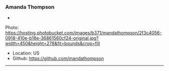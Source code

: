 ### Amanda Thompson

-
Photo: https://hosting.photobucket.com/images/b371/mandathompson/2f3c4056-0918-410e-b18e-36861560cf24-original.jpg?width=450&height=278&fit=bounds&crop=fill
- Location: US
- Github: https://github.com/mandathompson

***
